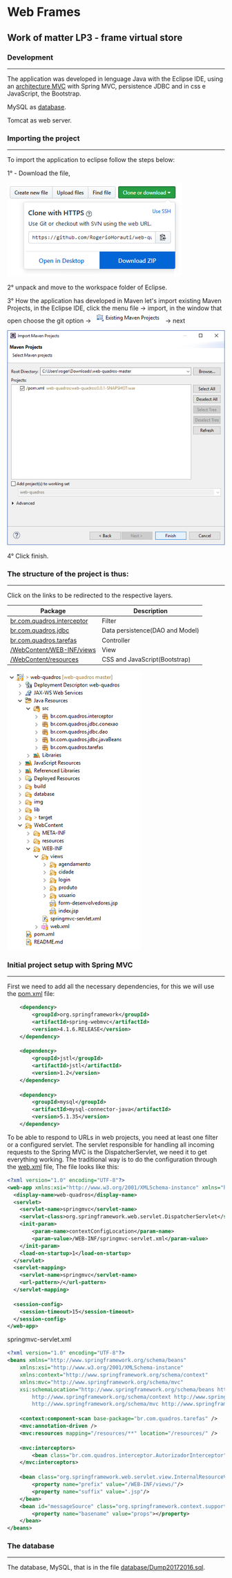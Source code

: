 # Web Frames

## Work of matter LP3 - frame virtual store

### Development
***
The application was developed in lenguage Java with the Eclipse IDE, using an [architecture MVC](README.md#the-structure-of-the-project-is-thus) with Spring MVC, persistence JDBC and in css e JavaScript, the Bootstrap. 

MySQL as [database](README.md#the-database).

Tomcat as web server.

### Importing the project
***
To import the application to eclipse follow the steps below:

1° - Download the file, 

![](img/download-zip.png)

2° unpack and move to the workspace folder of Eclipse. 

3° How the application has developed in Maven let's import existing Maven Projects, in the Eclipse IDE, click the menu file -> import, in the window that open choose the git option -> ![](img/existing-maven-project.png) -> next

![](img/finish-import.png)

4° Click finish.

### The structure of the project is thus:
***
Click on the links to be redirected to the respective layers.

Package | Description
------------|------------
[br.com.quadros.interceptor](src/br/com/quadros/interceptor)| Filter
[br.com.quadros.jdbc](src/br/com/quadros/jdbc)| Data persistence(DAO and Model)
[br.com.quadros.tarefas](src/br/com/quadros/tarefas)| Controller
[/WebContent/WEB-INF/views](WebContent/WEB-INF/views)| View
[/WebContent/resources](WebContent/resources)| CSS and JavaScript(Bootstrap)

![](img/wq-structure.png)

### Initial project setup with Spring MVC
***
First we need to add all the necessary dependencies, for this we will use the [pom.xml](pom.xml) file:

```xml
	<dependency>
		<groupId>org.springframework</groupId>
		<artifactId>spring-webmvc</artifactId>
		<version>4.1.6.RELEASE</version>
	</dependency>
	
	<dependency>
		<groupId>jstl</groupId>
		<artifactId>jstl</artifactId>
		<version>1.2</version>
	</dependency>
	
	<dependency>
		<groupId>mysql</groupId>
		<artifactId>mysql-connector-java</artifactId>
		<version>5.1.35</version>
	</dependency>
```

To be able to respond to URLs in web projects, you need at least one filter or a configured servlet.
The servlet responsible for handling all incoming requests to the Spring MVC is the DispatcherServlet, we need it to get everything working. The traditional way is to do the configuration through the [web.xml](WebContent/WEB-INF/web.xml) file, The file looks like this:

```xml
<?xml version="1.0" encoding="UTF-8"?>
<web-app xmlns:xsi="http://www.w3.org/2001/XMLSchema-instance" xmlns="http://java.sun.com/xml/ns/javaee" xsi:schemaLocation="http://java.sun.com/xml/ns/javaee http://java.sun.com/xml/ns/javaee/web-app_3_0.xsd" id="WebApp_ID" version="3.0">
  <display-name>web-quadros</display-name>
  <servlet>
    <servlet-name>springmvc</servlet-name>
    <servlet-class>org.springframework.web.servlet.DispatcherServlet</servlet-class>
    <init-param>
  		<param-name>contextConfigLocation</param-name>
  		<param-value>/WEB-INF/springmvc-servlet.xml</param-value>
  	</init-param>
    <load-on-startup>1</load-on-startup>
  </servlet>
  <servlet-mapping>
    <servlet-name>springmvc</servlet-name>
    <url-pattern>/</url-pattern>
  </servlet-mapping>

  <session-config>
  	<session-timeout>15</session-timeout>
  </session-config>
</web-app>

```
springmvc-servlet.xml

```xml
<?xml version="1.0" encoding="UTF-8"?>
<beans xmlns="http://www.springframework.org/schema/beans"
	xmlns:xsi="http://www.w3.org/2001/XMLSchema-instance"
	xmlns:context="http://www.springframework.org/schema/context"
	xmlns:mvc="http://www.springframework.org/schema/mvc"
	xsi:schemaLocation="http://www.springframework.org/schema/beans http://www.springframework.org/schema/beans/spring-beans-3.0.xsd
		http://www.springframework.org/schema/context http://www.springframework.org/schema/context/spring-context-3.0.xsd
		http://www.springframework.org/schema/mvc http://www.springframework.org/schema/mvc/spring-mvc-3.0.xsd">
	
	<context:component-scan base-package="br.com.quadros.tarefas" />
	<mvc:annotation-driven />
	<mvc:resources mapping="/resources/**" location="/resources/" />  
	
	<mvc:interceptors>
		<bean class="br.com.quadros.interceptor.AutorizadorInterceptor"/>
	</mvc:interceptors>
	
	<bean class="org.springframework.web.servlet.view.InternalResourceViewResolver">
		<property name="prefix" value="/WEB-INF/views/"/>
		<property name="suffix" value=".jsp"/>
	</bean>
	<bean id="messageSource" class="org.springframework.context.support.ResourceBundleMessageSource">
  		<property name="basename" value="props"></property>
  	</bean>
</beans>
```

### The database
***
The database, MySQL, that is in the file [database/Dump20172016.sql](database/Dump20170216.sql).
